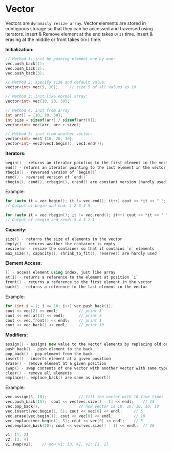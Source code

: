 # Vector

Vectors are `dynamicly resize array`. Vector elements are stored in contiguous storage so that they can be accessed and traversed using iterators. Insert & Remove element at the end takes `O(1)` time. Insert & erasing at the middle or front takes `O(n)` time.

**Initialization:**
```cpp
// Method 1: init by pushing element one by one:
vec.push_back(1);
vec.push_back(2);
vec.push_back(3);

// Method 2: specify size and default value:
vector<int> vec(5, 10);     // size 5 of all values as 10

// Method 3: init like normal array:
vector<int> vec{10, 20, 30};

// Method 4: init from array
int arr[] = {10, 20, 30};
int size = sizeof(arr) / sizeof(arr[0]);
vector<int> vec(arr, arr + size);

// Method 5: init from another vector:
vector<int> vec1 {10, 20, 30};
vector<int> vec2(vec1.begin(), vec1.end());
```

**Iterators:**
```cpp
begin() - returns an iterator pointing to the first element in the vector
end() - returns an iterator pointing to the last element in the vector
rbegin() - reversed version of `begin()`
rend() - reversed version of `end()`
cbegin(), cend(), crbegin(), crend() are constant version (hardly used)
```
Example:
```cpp
for (auto it = vec.begin(); it != vec.end(); it++) cout << *it << " ";
// Output of begin and end: 1 2 3 4 5

for (auto it = vec.rbegin(); it != vec.rend(); it++) cout << *it << " ";
// Output of rbegin and rend: 5 4 3 2 1
```

**Capacity:**
```cpp
size() - returns the size of elements in the vector
empty() - returns weather the container is empty
resize(n) - resize the container so that it contains `n` elements
max_size(), capacity(), shrink_to_fit(), reserve() are hardly used
```

**Element Access:**
```cpp
[] - access element using index, just like array
at(i) - returns a reference to the element at position `i`
front() - returns a reference to the first element in the vector
back() - returns a reference to the last element in the vector
```
Example:
```cpp
for (int i = 1; i <= 10; i++) vec.push_back(i);
cout << vec[2] << endl;         // print 3
cout << vec.at(4) << endl;      // print 5
cout << vec.front() << endl;    // print 1
cout << vec.back() << endl;     // print 10
```

**Modifiers:**
```cpp
assign() - assigns new value to the vector elements by replacing old ones
push_back() - push element to the back
pop_back() - pop element from the back
insert() - inserts element at a given position
erase() - remove element at a given position
swap() - swap contents of one vector with another vector with same type
clear() - remove all elements
emplace(), emplace_back() are same as insert()
```
Example:
```cpp
vec.assign(5, 10);              // fill the vector with 10 five times
vec.push_back(15);  cout << vec[vec.size() - 1] << endl;    // 15
vec.pop_back();                 // now vector is 10, 10, 10, 10, 10
vec.insert(vec.begin(), 5); cout << vec[0] << endl;     // 5
vec.erase(vec.begin()); cout << vec[0] << endl;         // 10
vec.emplace(vec.begin(), 5); cout << vec[0] << endl;    // 5
vec.emplace_back(20); cout << vec[vec.size() - 1] << endl;  // 20

v1: [1, 2]
v2: [3, 4]
v1.swap(v2);    // now v1: [3, 4], v2: [1, 2]
```
